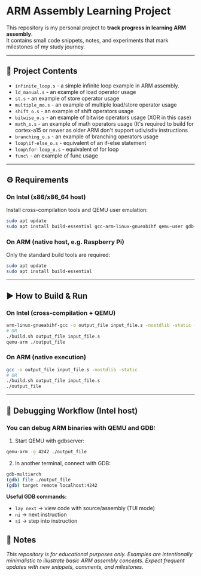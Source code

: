 # ARM Assembly Learning Project

This repository is my personal project to **track progress in learning ARM assembly**.  
It contains small code snippets, notes, and experiments that mark milestones of my study journey.

---

## 📂 Project Contents
- `infinite_loop.s` - a simple infinite loop example in ARM assembly.
- `ld_manual.s` - an example of load operator usage
- `st.s` - an example of store operator usage
- `multiple_mo.s` - an example of multiple load/store operator usage
- `shift_o.s` - an example of shift operators usage
- `bitwise_o.s` - an example of bitwise operators usage (XOR in this case)
- `math_s.s` - an example of math operators usage (It's required to build for cortex-a15 or newer as older ARM don't support udiv/sdiv instructions
- `branching_o.s` - an example of branching operators usage
- `loop\if-else_o.s` - equivalent of an if-else statement
- `loop\for-loop_o.s` - equivalent of for loop
- `func\` - an example of func usage

---

## ⚙️ Requirements

### On Intel (x86/x86_64 host)
Install cross-compilation tools and QEMU user emulation:
```bash
sudo apt update
sudo apt install build-essential gcc-arm-linux-gnueabihf qemu-user gdb-multiarch
```

### On ARM (native host, e.g. Raspberry Pi)

Only the standard build tools are required:
```bash
sudo apt update
sudo apt install build-essential
```

---

## ▶️ How to Build & Run
### On Intel (cross-compilation + QEMU)
```bash
arm-linux-gnueabihf-gcc -o output_file input_file.s -nostdlib -static -mcpu=cortex-a15
# OR
./build.sh output_file input_file.s
qemu-arm ./output_file
```

### On ARM (native execution)
```bash
gcc -o output_file input_file.s -nostdlib -static
# OR
./build.sh output_file input_file.s
./output_file
```

---

## 🐞 Debugging Workflow (Intel host)

### You can debug ARM binaries with QEMU and GDB:

1) Start QEMU with gdbserver:
```bash
qemu-arm -g 4242 ./output_file
```

2) In another terminal, connect with GDB:
```bash
gdb-multiarch
(gdb) file ./output_file
(gdb) target remote localhost:4242
```

**Useful GDB commands:**
* `lay next` → view code with source/assembly (TUI mode)
* `ni` → next instruction
* `si` → step into instruction

## 📝 Notes

_This repository is for educational purposes only._
_Examples are intentionally minimalistic to illustrate basic ARM assembly concepts._
_Expect frequent updates with new snippets, comments, and milestones._
